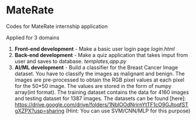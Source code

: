 # MateRate
Codes for MateRate internship application

Applied for 3 domains
1. **Front-end development** - Make a basic user login page
   *login.html*
2. **Back-end development** - Make a quiz application that takes imput from user and saves to database.
   *templates,app.py*
3. **AI/ML development** - Build a classifier for the Breast Cancer Image dataset. You have to classify the images as malignant and benign. The images are pre-processed to obtain the RGB pixel values at each pixel for the 50*50 image. The values are stored in the form of numpy array(int format). The training dataset contains the data for 4160 images and testing dataset for 1387 images. The datasets can be found [here]: https://drive.google.com/drive/folders/1NblOOdNrirnYtTF1cO9GJtoqfSTgXZPX?usp=sharing
    (Hint: You can use SVM/CNN/MLP for this purpose)

